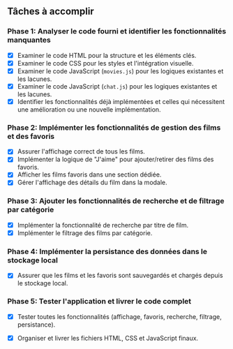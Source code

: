 ## Tâches à accomplir

### Phase 1: Analyser le code fourni et identifier les fonctionnalités manquantes
- [X] Examiner le code HTML pour la structure et les éléments clés.
- [X] Examiner le code CSS pour les styles et l'intégration visuelle.
- [X] Examiner le code JavaScript (`movies.js`) pour les logiques existantes et les lacunes.
- [X] Examiner le code JavaScript (`chat.js`) pour les logiques existantes et les lacunes.
- [X] Identifier les fonctionnalités déjà implémentées et celles qui nécessitent une amélioration ou une nouvelle implémentation.

### Phase 2: Implémenter les fonctionnalités de gestion des films et des favoris
- [X] Assurer l'affichage correct de tous les films.
- [X] Implémenter la logique de "J'aime" pour ajouter/retirer des films des favoris.
- [X] Afficher les films favoris dans une section dédiée.
- [X] Gérer l'affichage des détails du film dans la modale.

### Phase 3: Ajouter les fonctionnalités de recherche et de filtrage par catégorie
- [X] Implémenter la fonctionnalité de recherche par titre de film.
- [X] Implémenter le filtrage des films par catégorie.

### Phase 4: Implémenter la persistance des données dans le stockage local
- [X] Assurer que les films et les favoris sont sauvegardés et chargés depuis le stockage local.

### Phase 5: Tester l'application et livrer le code complet
- [X] Tester toutes les fonctionnalités (affichage, favoris, recherche, filtrage, persistance).
- [X] Organiser et livrer les fichiers HTML, CSS et JavaScript finaux.

